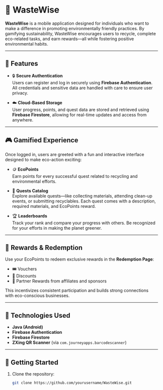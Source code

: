 # 🌱 WasteWise

**WasteWise** is a mobile application designed for individuals who want to make a difference in promoting environmentally friendly practices. By gamifying sustainability, WasteWise encourages users to recycle, complete eco-related tasks, and earn rewards—all while fostering positive environmental habits.

---

## 🔐 Features

- 🔒 **Secure Authentication**  
  Users can register and log in securely using **Firebase Authentication**. All credentials and sensitive data are handled with care to ensure user privacy.

- ☁️ **Cloud-Based Storage**  
  User progress, points, and quest data are stored and retrieved using **Firebase Firestore**, allowing for real-time updates and access from anywhere.

---

## 🎮 Gamified Experience

Once logged in, users are greeted with a fun and interactive interface designed to make eco-action exciting:

- 🪙 **EcoPoints**  
  Earn points for every successful quest related to recycling and environmental efforts.

- 📜 **Quests Catalog**  
  Explore available quests—like collecting materials, attending clean-up events, or submitting recyclables. Each quest comes with a description, required materials, and EcoPoints reward.

- 🏆 **Leaderboards**  
  Track your rank and compare your progress with others. Be recognized for your efforts in making the planet greener.

---

## 🎁 Rewards & Redemption

Use your EcoPoints to redeem exclusive rewards in the **Redemption Page**:

- 🎟️ Vouchers
- 🎁 Discounts
- 🤝 Partner Rewards from affiliates and sponsors

This incentivizes consistent participation and builds strong connections with eco-conscious businesses.

---

## 📲 Technologies Used

- **Java (Android)**
- **Firebase Authentication**
- **Firebase Firestore**
- **ZXing QR Scanner** (via `com.journeyapps.barcodescanner`)

---

## 📌 Getting Started

1. Clone the repository:
   ```bash
   git clone https://github.com/yourusername/WasteWise.git
